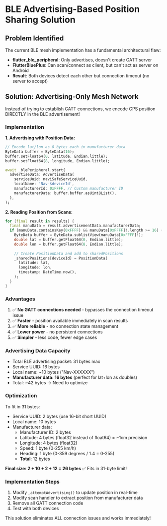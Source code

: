 # BLE Advertising-Based Position Sharing Solution

## Problem Identified
The current BLE mesh implementation has a fundamental architectural flaw:
- **flutter_ble_peripheral**: Only advertises, doesn't create GATT server
- **FlutterBluePlus**: Can scan/connect as client, but can't act as server on Android
- **Result**: Both devices detect each other but connection timeout (no server to accept)

## Solution: Advertising-Only Mesh Network

Instead of trying to establish GATT connections, we encode GPS position DIRECTLY in the BLE advertisement!

### Implementation

**1. Advertising with Position Data:**
```dart
// Encode lat/lon as 8 bytes each in manufacturer data
ByteData buffer = ByteData(16);
buffer.setFloat64(0, latitude, Endian.little);
buffer.setFloat64(8, longitude, Endian.little);

await _blePeripheral.start(
  advertiseData: AdvertiseData(
    serviceUuid: naviSafeServiceUuid,
    localName: 'Nav-$deviceId',
    manufacturerId: 0xFFFF, // Custom manufacturer ID
    manufacturerData: buffer.buffer.asUint8List(),
  ),
);
```

**2. Reading Position from Scans:**
```dart
for (final result in results) {
  final manuData = result.advertisementData.manufacturerData;
  if (manuData.containsKey(0xFFFF) && manuData[0xFFFF]!.length >= 16) {
    ByteData buffer = ByteData.sublistView(manuData[0xFFFF]!);
    double lat = buffer.getFloat64(0, Endian.little);
    double lon = buffer.getFloat64(8, Endian.little);
    
    // Create PositionData and add to sharedPositions
    _sharedPositions[deviceId] = PositionData(
      latitude: lat,
      longitude: lon,
      timestamp: DateTime.now(),
    );
  }
}
```

### Advantages
1. ✅ **No GATT connections needed** - bypasses the connection timeout issue
2. ✅ **Faster** - position available immediately in scan results
3. ✅ **More reliable** - no connection state management
4. ✅ **Lower power** - no persistent connections
5. ✅ **Simpler** - less code, fewer edge cases

### Advertising Data Capacity
- Total BLE advertising packet: 31 bytes max
- Service UUID: 16 bytes
- Local name: ~10 bytes ("Nav-XXXXXX")
- **Manufacturer data: 16 bytes** (perfect for lat+lon as doubles)
- Total: ~42 bytes → Need to optimize

### Optimization
To fit in 31 bytes:
- Service UUID: 2 bytes (use 16-bit short UUID)
- Local name: 10 bytes
- Manufacturer data:
  - Manufacturer ID: 2 bytes
  - Latitude: 4 bytes (float32 instead of float64) = ~1cm precision
  - Longitude: 4 bytes (float32)
  - Speed: 1 byte (0-255 km/h)
  - Heading: 1 byte (0-359 degrees / 1.4 = 0-255)
  - **Total**: 12 bytes

**Final size: 2 + 10 + 2 + 12 = 26 bytes** ✅ Fits in 31-byte limit!

### Implementation Steps
1. Modify `_attemptAdvertising()` to update position in real-time
2. Modify scan handler to extract position from manufacturer data
3. Remove all GATT connection code
4. Test with both devices

This solution eliminates ALL connection issues and works immediately!
